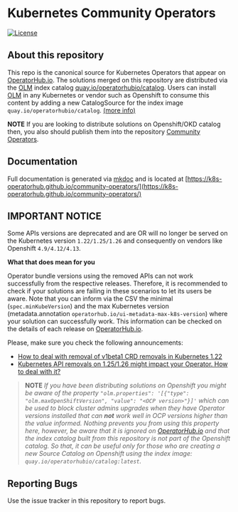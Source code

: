 # Kubernetes Community Operators
[![License](http://img.shields.io/:license-apache-blue.svg)](http://www.apache.org/licenses/LICENSE-2.0.html)

## About this repository

This repo is the canonical source for Kubernetes Operators that appear on [OperatorHub.io](https://operatorhub.io).
The solutions merged on this repository are distributed via the [OLM][olm] index catalog [quay.io/operatorhubio/catalog][quay.io].
Users can install [OLM][olm] in any Kubernetes or vendor such as Openshift to consume this content by adding a new CatalogSource for the index image `quay.io/operatorhubio/catalog`. [(more info)][catalog]

**NOTE** If you are looking to distribute solutions on Openshift/OKD catalog then, you also should publish them 
into the repository [Community Operators](https://github.com/redhat-openshift-ecosystem/community-operators-prod).

## Documentation

Full documentation is generated via [mkdoc](https://www.mkdocs.org/) and is located at [https://k8s-operatorhub.github.io/community-operators/](https://k8s-operatorhub.github.io/community-operators/)

## IMPORTANT NOTICE

Some APIs versions are deprecated and are OR will no longer be served on the Kubernetes version 
`1.22/1.25/1.26` and consequently on vendors like Openshift `4.9/4.12/4.13`.

**What that does mean for you**

Operator bundle versions using the removed APIs can not work successfully from the respective releases. 
Therefore, it is recommended to check if your solutions are failing in these scenarios to let its users be aware. 
Note that you can inform via the CSV the minimal (`spec.minKubeVersion`) and the max Kubernetes 
version (metadata.annotation `operatorhub.io/ui-metadata-max-k8s-version`) where your solution can 
successfully work. This information can be checked on the details of each release on [OperatorHub.io](https://operatorhub.io).

Please, make sure you check the following announcements:
- [How to deal with removal of v1beta1 CRD removals in Kubernetes 1.22](https://github.com/k8s-operatorhub/community-operators/discussions/468)
- [Kubernetes API removals on 1.25/1.26 might impact your Operator. How to deal with it?](https://github.com/k8s-operatorhub/community-operators/discussions/1194)

> **NOTE** _If you have been distributing solutions on Openshift you might be aware of the 
property `"olm.properties": '[{"type": "olm.maxOpenShiftVersion", "value": "<OCP version>"}]'` 
which can be used to block cluster admins upgrades when they have Operator versions installed that can **not** 
work well in OCP versions higher than the value informed. Nothing prevents you from using this property here, 
however, be aware that it is ignored on [OperatorHub.io](https://operatorhub.io) and that the index catalog built from 
this repository is not part of the Openshift catalog. So that, it can be useful only for those 
who are creating a new Source Catalog on Openshift using the index image: `quay.io/operatorhubio/catalog:latest`._ 

## Reporting Bugs

Use the issue tracker in this repository to report bugs.

[k8s-deprecated-guide]: https://kubernetes.io/docs/reference/using-api/deprecation-guide/#v1-22
[olm]: https://github.com/operator-framework/operator-lifecycle-manager
[quay.io]: https://quay.io/repository/operatorhubio/catalog?tag=latest&tab=tags
[catalog]: https://k8s-operatorhub.github.io/community-operators/testing-operators/#1-create-the-catalogsource